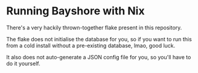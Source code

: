 # Running Bayshore with Nix
There's a very hackily thrown-together flake present in this repository.

The flake does not initialise the database for you, so if you want to run this
from a cold install without a pre-existing database, lmao, good luck.

It also does not auto-generate a JSON config file for you, so you'll have to do it yourself.
